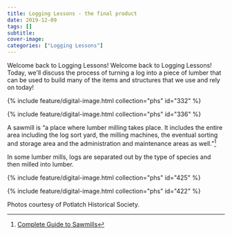 ```yaml
---
title: Logging Lessons - the final product
date: 2019-12-09
tags: []
subtitle: 
cover-image: 
categories: ["Logging Lessons"]
---
```


Welcome back to Logging Lessons! Welcome back to Logging Lessons! Today, we'll discuss the process of turning a log into a piece of lumber that can be used to build many of the items and structures that we use and rely on today!

{% include feature/digital-image.html collection="phs" id="332" %}

{% include feature/digital-image.html collection="phs" id="336" %}

A sawmill is “a place where lumber milling takes place. It includes the entire area including the log sort yard, the milling machines, the eventual sorting and storage area and the administration and maintenance areas as well.”[^1]

In some lumber mills, logs are separated out by the type of species and then milled into lumber.

{% include feature/digital-image.html collection="phs" id="425" %}

{% include feature/digital-image.html collection="phs" id="422" %}

Photos courtesy of Potlatch Historical Society.

[^1]: [Complete Guide to Sawmills](https://www.yorksaw.com/guide-to-sawmills/)

